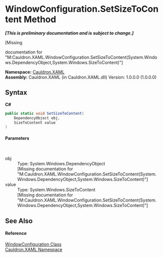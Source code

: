 # WindowConfiguration.SetSizeToContent Method 
 _**\[This is preliminary documentation and is subject to change.\]**_

\[Missing <summary> documentation for "M:Cauldron.XAML.WindowConfiguration.SetSizeToContent(System.Windows.DependencyObject,System.Windows.SizeToContent)"\]

**Namespace:**&nbsp;<a href="N_Cauldron_XAML">Cauldron.XAML</a><br />**Assembly:**&nbsp;Cauldron.XAML (in Cauldron.XAML.dll) Version: 1.0.0.0 (1.0.0.0)

## Syntax

**C#**<br />
``` C#
public static void SetSizeToContent(
	DependencyObject obj,
	SizeToContent value
)
```


#### Parameters
&nbsp;<dl><dt>obj</dt><dd>Type: System.Windows.DependencyObject<br />\[Missing <param name="obj"/> documentation for "M:Cauldron.XAML.WindowConfiguration.SetSizeToContent(System.Windows.DependencyObject,System.Windows.SizeToContent)"\]</dd><dt>value</dt><dd>Type: System.Windows.SizeToContent<br />\[Missing <param name="value"/> documentation for "M:Cauldron.XAML.WindowConfiguration.SetSizeToContent(System.Windows.DependencyObject,System.Windows.SizeToContent)"\]</dd></dl>

## See Also


#### Reference
<a href="T_Cauldron_XAML_WindowConfiguration">WindowConfiguration Class</a><br /><a href="N_Cauldron_XAML">Cauldron.XAML Namespace</a><br />